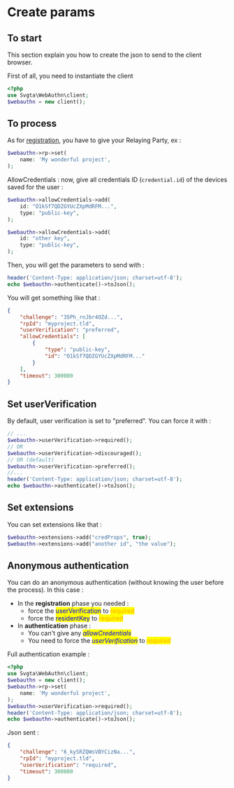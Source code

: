 # Create params

## To start

This section explain you how to create the json to send to the client browser.

First of all, you need to instantiate the client

```php
<?php
use Svgta\WebAuthn\client;
$webauthn = new client();
```

## To process

As for [registration](../registration/create-params.md#relying-party), you have to give your Relaying Party, ex :&#x20;

```php
$webauthn->rp->set(
    name: 'My wonderful project',
);
```

AllowCredentials : now, give all credentials ID (`credential.id`) of the devices saved for the user :&#x20;

```php
$webauthn->allowCredentials->add(
    id: "O1kSf7QDZGYUcZXpMdRFM...",
    type: "public-key",
);

$webauthn->allowCredentials->add(
    id: "other key",
    type: "public-key",
);
```

Then, you will get the parameters to send with :&#x20;

```php
header('Content-Type: application/json; charset=utf-8');
echo $webauthn->authenticate()->toJson();
```

You will get something like that :&#x20;

```json
{
    "challenge": "35Ph_rnJbr4OZd...",
    "rpId": "myproject.tld",
    "userVerification": "preferred",
    "allowCredentials": [
        {
            "type": "public-key",
            "id": "O1kSf7QDZGYUcZXpMdRFM..."
        }
    ],
    "timeout": 300000
}
```

## Set userVerification

By default, user verification is set to "preferred". You can force it with :&#x20;

```php
// ...
$webauthn->userVerification->required();
// OR
$webauthn->userVerification->discouraged();
// OR (default)
$webauthn->userVerification->preferred();
//...
header('Content-Type: application/json; charset=utf-8');
echo $webauthn->authenticate()->toJson();
```

## Set extensions

You can set extensions like that :&#x20;

```php
$webauthn->extensions->add("credProps", true);
$webauthn->extensions->add("another id", "the value");
```

## Anonymous authentication

You can do an anonymous authentication (without knowing the user before the process). In this case :&#x20;

* In the **registration** phase you needed :&#x20;
  * force the <mark style="color:blue;">userVerification</mark> to <mark style="color:orange;">required</mark>
  * force the <mark style="color:blue;">residentKey</mark> to <mark style="color:orange;">required</mark>
* In **authentication** phase :
  * You can't give any _<mark style="color:blue;">allowCredentials</mark>_
  * You need to force the _<mark style="color:blue;">userVerification</mark>_ to _<mark style="color:orange;">required</mark>_&#x20;

Full authentication example :&#x20;

```php
<?php
use Svgta\WebAuthn\client;
$webauthn = new client();
$webauthn->rp->set(
    name: 'My wonderful project',
);
$webauthn->userVerification->required();
header('Content-Type: application/json; charset=utf-8');
echo $webauthn->authenticate()->toJson();
```

Json sent :&#x20;

```json
{
    "challenge": "6_kySRZQWsVBYCizNa...",
    "rpId": "myproject.tld",
    "userVerification": "required",
    "timeout": 300000
}
```
